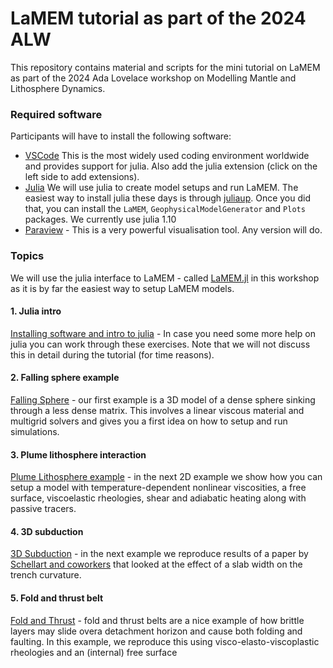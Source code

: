 # LaMEM tutorial as part of the 2024 ALW

This repository contains material and scripts for the mini tutorial on LaMEM as part of the 2024 Ada Lovelace workshop on Modelling Mantle and Lithosphere Dynamics.

### Required software
Participants will have to install the following software:
- [VSCode](https://code.visualstudio.com/download) This is the most widely used coding environment worldwide and provides support for julia. Also add the julia extension (click on the left side to add extensions).
- [Julia](https://julialang.org) We will use julia to create model setups and run LaMEM. The easiest way to install julia these days is through [juliaup](https://github.com/JuliaLang/juliaup). Once you did that, you can install the `LaMEM`, `GeophysicalModelGenerator` and `Plots` packages. We currently use julia 1.10
- [Paraview](https://www.paraview.org) - This is a very powerful visualisation tool. Any version will do.


### Topics
We will use the julia interface to LaMEM - called [LaMEM.jl](https://github.com/JuliaGeodynamics/LaMEM.jl) in this workshop as it is by far the easiest way to setup LaMEM models. 

#### 1. Julia intro
[Installing software and intro to julia](https://github.com/boriskaus/CHEESE2_GeodynamicsWorkshop/blob/main/Julia_intro/IntroJulia.md) - In case you need some more help on julia you can work through these exercises. Note that we will not discuss this in detail during the tutorial (for time reasons).

#### 2. Falling sphere example
[Falling Sphere](JuliaExamples/1_FallingSphere_3D/FallingSphere_3D.jl) - our first example is a 3D model of a dense sphere sinking through a less dense matrix. This involves a linear viscous material and multigrid solvers and gives you a first idea on how to setup and run simulations.

#### 3. Plume lithosphere interaction
[Plume Lithosphere example](JuliaExamples/2_PlumeLithosphere/PlumeLithosphere_2D.jl) - in the next 2D example we show how you can setup a model with temperature-dependent nonlinear viscosities, a free surface,  viscoelastic rheologies, shear and adiabatic heating along with passive tracers. 

#### 4. 3D subduction
[3D Subduction](JuliaExamples/3_Subduction3D/Subduction3D.jl) - in the next example we reproduce results of a paper by [Schellart and coworkers](https://www.nature.com/articles/nature05615) that looked at the effect of a slab width on the trench curvature.   

#### 5. Fold and thrust belt
[Fold  and Thrust](JuliaExamples/4_FoldThrust/fold_and_thrust.jl) - fold and thrust belts are a nice example of how brittle layers may slide overa  detachment horizon and cause both folding and faulting. In this example, we reproduce this using visco-elasto-viscoplastic rheologies and an (internal) free surface